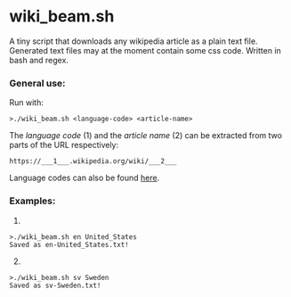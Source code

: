 # wiki_beam.sh

A tiny script that downloads any wikipedia article as a plain text file. Generated text files may at the moment contain some css code. Written in bash and regex. 

### General use:

Run with:

```
>./wiki_beam.sh <language-code> <article-name>
```

The *language code* (1) and the *article name* (2) can be extracted from two parts of the URL respectively: 

```
https://___1___.wikipedia.org/wiki/___2___
```

Language codes can also be found [here](https://meta.wikimedia.org/wiki/List_of_Wikipedias).

### Examples:

1.
```
>./wiki_beam.sh en United_States
Saved as en-United_States.txt!
```
2.
```
>./wiki_beam.sh sv Sweden
Saved as sv-Sweden.txt!
```
